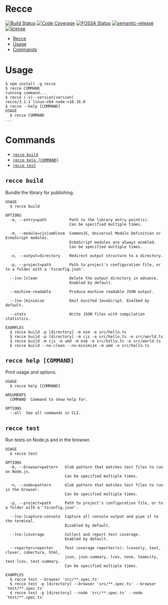 # Recce

[![Build Status](https://travis-ci.org/escapace/recce.svg?branch=master)](https://travis-ci.org/escapace/recce)
[![Code Coverage](https://codecov.io/gh/escapace/recce/branch/master/graph/badge.svg)](https://codecov.io/gh/escapace/recce)
[![FOSSA Status](https://app.fossa.com/api/projects/git%2Bgithub.com%2Fescapace%2Frecce.svg?type=shield)](https://app.fossa.com/projects/git%2Bgithub.com%2Fescapace%2Frecce?ref=badge_shield)
[![semantic-release](https://img.shields.io/badge/%20%20%F0%9F%93%A6%F0%9F%9A%80-semantic--release-e10079.svg)](https://github.com/semantic-release/semantic-release)
[![license](https://img.shields.io/badge/license-Mozilla%20Public%20License%20Version%202.0-blue.svg)]()

<!-- toc -->
* [Recce](#recce)
* [Usage](#usage)
* [Commands](#commands)
<!-- tocstop -->

# Usage

<!-- usage -->
```sh-session
$ npm install -g recce
$ recce COMMAND
running command...
$ recce (-v|--version|version)
recce/3.1.1 linux-x64 node-v10.16.0
$ recce --help [COMMAND]
USAGE
  $ recce COMMAND
...
```
<!-- usagestop -->

# Commands

<!-- commands -->
* [`recce build`](#recce-build)
* [`recce help [COMMAND]`](#recce-help-command)
* [`recce test`](#recce-test)

## `recce build`

Bundle the library for publishing.

```
USAGE
  $ recce build

OPTIONS
  -e, --entry=path          Path to the library entry point(s).
                            Can be specified multiple times.

  -m, --module=cjs|umd|esm  CommonJS, Universal Module Definition or EcmaScript modules.
                            EcmaScript modules are always enabled.
                            Can be specified multiple times.

  -o, --output=directory    Redirect output structure to a directory.

  -p, --project=path        Path to project's configuration file, or to a folder with a 'tsconfig.json'.

  --[no-]clean              Delete the output directory in advance.
                            Enabled by default.

  --machine-readable        Produce machine readable JSON output.

  --[no-]minimize           Emit minifed JavaScript. Enalbed by default.

  --stats                   Write JSON files with compilation statistics.

EXAMPLES
  $ recce build -p [directory] -m esm -e src/hello.ts
  $ recce build -p [directory] -m cjs -e src/hello.ts -e src/world.ts
  $ recce build -m cjs -m umd -m esm -e src/hello.ts -e src/world.ts
  $ recce build --no-clean --no-minimize -m umd -e src/hello.ts
```

## `recce help [COMMAND]`

Print usage and options.

```
USAGE
  $ recce help [COMMAND]

ARGUMENTS
  COMMAND  Command to show help for.

OPTIONS
  --all  See all commands in CLI.
```

## `recce test`

Run tests on Node.js and in the browser.

```
USAGE
  $ recce test

OPTIONS
  -b, --browser=pattern   Glob pattern that matches test files to run on Node.js.
                          Can be specified multiple times.

  -n, --node=pattern      Glob pattern that matches test files to run in the browser.
                          Can be specified multiple times.

  -p, --project=path      Path to project's configuration file, or to a folder with a 'tsconfig.json'.

  --[no-]capture-console  Capture all console output and pipe it to the terminal.
                          Disabled by default.

  --[no-]coverage         Collect and report test coverage.
                          Enabled by default.

  --reporter=reporter     Test coverage reporter(s): lcovonly, text, clover, cobertura, html,
                          json, json-summary, lcov, none, teamcity, text-lcov, text-summary.
                          Can be specified multiple times.

EXAMPLES
  $ recce test --browser 'src/**.spec.ts'
  $ recce test -p [directory] --browser 'src/**.spec.ts' --browser 'test/**.spec.ts'
  $ recce test -p [directory] --node 'src/**.spec.ts' --node 'test/**.spec.ts'
```
<!-- commandsstop -->

